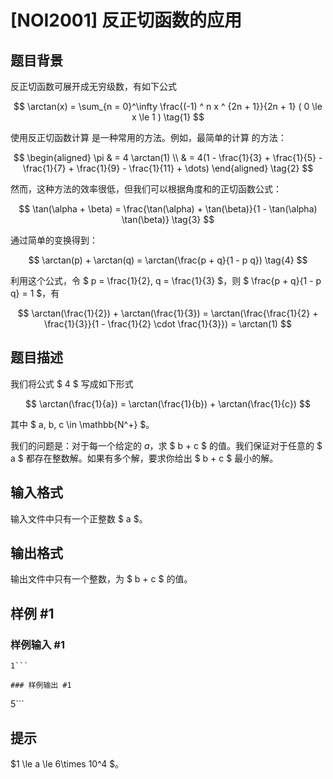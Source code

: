 # [NOI2001] 反正切函数的应用

## 题目背景

反正切函数可展开成无穷级数，有如下公式

$$ \arctan(x) = \sum_{n = 0}^\infty \frac{(-1) ^ n x ^ {2n + 1}}{2n + 1} ( 0 \le x \le 1 ) \tag{1} $$

使用反正切函数计算 是一种常用的方法。例如，最简单的计算 的方法：

$$
\begin{aligned}
\pi & = 4 \arctan(1) \\
    & = 4(1 - \frac{1}{3} + \frac{1}{5} - \frac{1}{7} + \frac{1}{9} - \frac{1}{11} + \dots)
\end{aligned}
\tag{2}
$$

然而，这种方法的效率很低，但我们可以根据角度和的正切函数公式：

$$ \tan(\alpha + \beta) = \frac{\tan(\alpha) + \tan(\beta)}{1 - \tan(\alpha) \tan(\beta)} \tag{3} $$

通过简单的变换得到：

$$ \arctan(p) + \arctan(q) = \arctan(\frac{p + q}{1 - p q}) \tag{4} $$

利用这个公式，令 $ p = \frac{1}{2}, q = \frac{1}{3} $，则 $ \frac{p + q}{1 - p q} = 1 $，有

$$ \arctan(\frac{1}{2}) + \arctan(\frac{1}{3}) = \arctan(\frac{\frac{1}{2} + \frac{1}{3}}{1 - \frac{1}{2} \cdot \frac{1}{3}}) = \arctan(1) $$

## 题目描述

我们将公式 $ 4 $ 写成如下形式

$$ \arctan(\frac{1}{a}) = \arctan(\frac{1}{b}) + \arctan(\frac{1}{c}) $$

其中 $ a, b, c \in \mathbb{N^+} $。

我们的问题是：对于每一个给定的 $a$，求 $ b + c $ 的值。我们保证对于任意的 $ a $ 都存在整数解。如果有多个解，要求你给出 $ b + c $ 最小的解。


## 输入格式

输入文件中只有一个正整数 $ a $。

## 输出格式

输出文件中只有一个整数，为 $ b + c $ 的值。

## 样例 #1

### 样例输入 #1
```
1```

### 样例输出 #1

```
5```

## 提示

$1 \le a \le 6\times 10^4 $。
